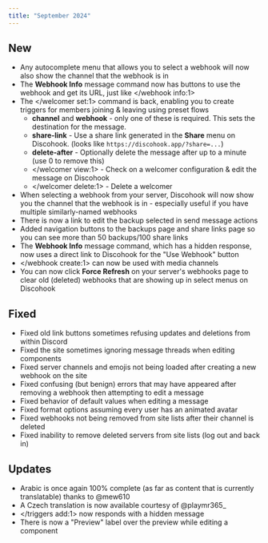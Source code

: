 ```yaml
---
title: "September 2024"
---
```


## New
- Any autocomplete menu that allows you to select a webhook will now also show the channel that the webhook is in
- The **Webhook Info** message command now has buttons to use the webhook and get its URL, just like </webhook info:1>
- The </welcomer set:1> command is back, enabling you to create triggers for members joining & leaving using preset flows
  - **channel** and **webhook** - only one of these is required. This sets the destination for the message.
  - **share-link** - Use a share link generated in the **Share** menu on Discohook. (looks like `https://discohook.app/?share=...`)
  - **delete-after** - Optionally delete the message after up to a minute (use 0 to remove this)
  - </welcomer view:1> - Check on a welcomer configuration & edit the message on Discohook
  - </welcomer delete:1> - Delete a welcomer
- When selecting a webhook from your server, Discohook will now show you the channel that the webhook is in - especially useful if you have multiple similarly-named webhooks
- There is now a link to edit the backup selected in send message actions
- Added navigation buttons to the backups page and share links page so you can see more than 50 backups/100 share links
- The **Webhook Info** message command, which has a hidden response, now uses a direct link to Discohook for the "Use Webhook" button
- </webhook create:1> can now be used with media channels
- You can now click **Force Refresh** on your server's webhooks page to clear old (deleted) webhooks that are showing up in select menus on Discohook

## Fixed
- Fixed old link buttons sometimes refusing updates and deletions from within Discord
- Fixed the site sometimes ignoring message threads when editing components
- Fixed server channels and emojis not being loaded after creating a new webhook on the site
- Fixed confusing (but benign) errors that may have appeared after removing a webhook then attempting to edit a message
- Fixed behavior of default values when editing a message
- Fixed format options assuming every user has an animated avatar
- Fixed webhooks not being removed from site lists after their channel is deleted
- Fixed inability to remove deleted servers from site lists (log out and back in)

## Updates
- Arabic is once again 100% complete (as far as content that is currently translatable) thanks to @mew610
- A Czech translation is now available courtesy of @playmr365_
- </triggers add:1> now responds with a hidden message
- There is now a "Preview" label over the preview while editing a component
